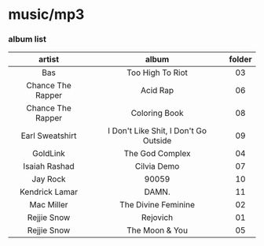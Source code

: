 # music/mp3

### album list

artist | album | folder
:----: | :---: | :---:
Bas | Too High To Riot | 03
Chance The Rapper | Acid Rap | 06
Chance The Rapper | Coloring Book | 08
Earl Sweatshirt | I Don't Like Shit, I Don't Go Outside | 09
GoldLink | The God Complex | 04
Isaiah Rashad | Cilvia Demo | 07
Jay Rock | 90059 | 10
Kendrick Lamar | DAMN. | 11
Mac Miller | The Divine Feminine | 02
Rejjie Snow | Rejovich | 01
Rejjie Snow | The Moon & You | 05


